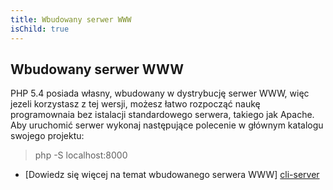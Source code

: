 ```yaml
---
title: Wbudowany serwer WWW
isChild: true
---
```


## Wbudowany serwer WWW

PHP 5.4 posiada własny, wbudowany w dystrybucję serwer WWW, więc jezeli korzystasz z tej wersji, możesz łatwo rozpocząć
naukę programownaia bez istalacji standardowego serwera, takiego jak Apache. Aby uruchomić serwer wykonaj następujące
polecenie w głównym katalogu swojego projektu:

 > php -S localhost:8000

* [Dowiedz się więcej na temat wbudowanego serwera WWW] [cli-server]

[cli-server]: http://www.php.net/manual/pl/features.commandline.webserver.php
